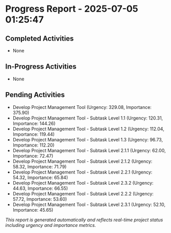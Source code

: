 # Progress Report - 2025-07-05 01:25:47

## Completed Activities
- None

## In-Progress Activities
- None

## Pending Activities
- Develop Project Management Tool (Urgency: 329.08, Importance: 375.90)
- Develop Project Management Tool - Subtask Level 1.1 (Urgency: 120.31, Importance: 144.26)
- Develop Project Management Tool - Subtask Level 1.2 (Urgency: 112.04, Importance: 119.44)
- Develop Project Management Tool - Subtask Level 1.3 (Urgency: 96.73, Importance: 112.20)
- Develop Project Management Tool - Subtask Level 2.1.1 (Urgency: 62.00, Importance: 72.47)
- Develop Project Management Tool - Subtask Level 2.1.2 (Urgency: 58.32, Importance: 71.79)
- Develop Project Management Tool - Subtask Level 2.2.1 (Urgency: 54.32, Importance: 65.84)
- Develop Project Management Tool - Subtask Level 2.3.2 (Urgency: 44.63, Importance: 66.55)
- Develop Project Management Tool - Subtask Level 2.2.2 (Urgency: 57.72, Importance: 53.60)
- Develop Project Management Tool - Subtask Level 2.3.1 (Urgency: 52.10, Importance: 45.65)

*This report is generated automatically and reflects real-time project status including urgency and importance metrics.*
